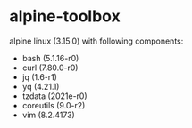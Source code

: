 # alpine-toolbox

alpine linux (3.15.0) with following components:

- bash (5.1.16-r0)
- curl (7.80.0-r0)
- jq (1.6-r1)
- yq (4.21.1)
- tzdata (2021e-r0)
- coreutils (9.0-r2)
- vim (8.2.4173)
